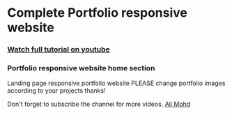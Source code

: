 # Complete Portfolio responsive website

### [Watch full tutorial on youtube](https://youtu.be/SVtN5sXMa4k)

### Portfolio responsive website home section

Landing page responsive portfolio website PLEASE change portfolio images according to your projects thanks!

Don't forget to subscribe the channel for more videos.
[Ali Mohd](https://www.youtube.com/channel/UCD82KIkpQ5dtQYFzxLejzGg)
